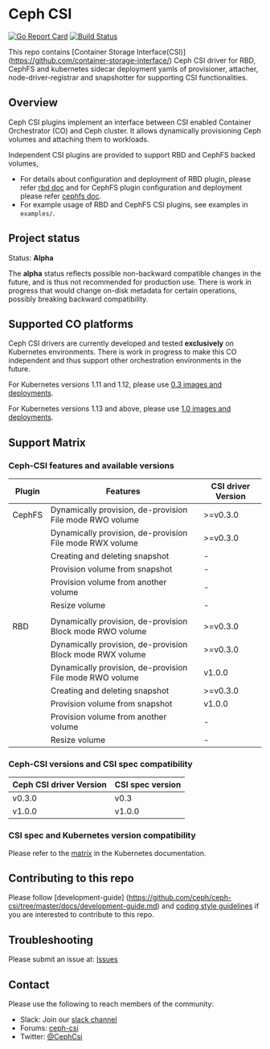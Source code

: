 # Ceph CSI

[![Go Report
Card](https://goreportcard.com/badge/github.com/ceph/ceph-csi)](https://goreportcard.com/report/github.com/ceph/ceph-csi)
[![Build
Status](https://travis-ci.org/ceph/ceph-csi.svg?branch=master)](https://travis-ci.org/ceph/ceph-csi)

This repo contains [Container Storage Interface(CSI)]
(<https://github.com/container-storage-interface/>) Ceph CSI driver for RBD,
CephFS and kubernetes sidecar deployment yamls of provisioner, attacher,
node-driver-registrar and snapshotter for supporting CSI functionalities.

## Overview

Ceph CSI plugins implement an interface between CSI enabled Container Orchestrator
(CO) and Ceph cluster. It allows dynamically provisioning Ceph volumes and
attaching them to workloads.

Independent CSI plugins are provided to support RBD and CephFS backed volumes,

- For details about configuration and deployment of RBD plugin, please refer
  [rbd doc](https://github.com/ceph/ceph-csi/blob/master/docs/deploy-rbd.md) and
  for CephFS plugin configuration and deployment please
  refer [cephfs doc](https://github.com/ceph/ceph-csi/blob/master/docs/deploy-cephfs.md).
- For example usage of RBD and CephFS CSI plugins, see examples in `examples/`.

## Project status

Status: **Alpha**

The **alpha** status reflects possible non-backward compatible changes in the
future, and is thus not recommended for production use. There is work in progress
that would change on-disk metadata for certain operations, possibly breaking
backward compatibility.

## Supported CO platforms

Ceph CSI drivers are currently developed and tested **exclusively** on Kubernetes
environments. There is work in progress to make this CO independent and thus
support other orchestration environments in the future.

For Kubernetes versions 1.11 and 1.12, please use [0.3 images and
deployments](https://github.com/ceph/ceph-csi/tree/csi-v0.3/deploy/).

For Kubernetes versions 1.13 and above, please use [1.0 images and
deployments](https://github.com/ceph/ceph-csi/tree/csi-v1.0/deploy/).

## Support Matrix

### Ceph-CSI features and available versions

| Plugin | Features                                                  | CSI driver Version |
|--------|-----------------------------------------------------------|--------------------|
| CephFS | Dynamically provision, de-provision File mode RWO volume  | >=v0.3.0           |
|        | Dynamically provision, de-provision File mode RWX volume  | >=v0.3.0           |
|        | Creating and deleting snapshot                            | -                  |
|        | Provision volume from snapshot                            | -                  |
|        | Provision volume from another volume                      | -                  |
|        | Resize volume                                             | -                  |
|        |                                                           |                    |
| RBD    | Dynamically provision, de-provision Block mode RWO volume | >=v0.3.0           |
|        | Dynamically provision, de-provision Block mode RWX volume | >=v0.3.0           |
|        | Dynamically provision, de-provision File mode RWO volume  | v1.0.0             |
|        | Creating and deleting snapshot                            | >=v0.3.0           |
|        | Provision volume from snapshot                            | v1.0.0             |
|        | Provision volume from another volume                      | -                  |
|        | Resize volume                                             | -                  |

### Ceph-CSI versions and CSI spec compatibility

| Ceph CSI driver Version | CSI spec version |
|-------------------------|------------------|
| v0.3.0                  | v0.3             |
| v1.0.0                  | v1.0.0           |

### CSI spec and Kubernetes version compatibility

Please refer to the [matrix](https://kubernetes-csi.github.io/docs/#kubernetes-releases)
in the Kubernetes documentation.

## Contributing to this repo

Please follow [development-guide]
(<https://github.com/ceph/ceph-csi/tree/master/docs/development-guide.md>) and
[coding style guidelines](<https://github.com/ceph/ceph-csi/tree/master/docs/coding.md>)
if you are interested to contribute to this repo.

## Troubleshooting

Please submit an issue at: [Issues](https://github.com/ceph/ceph-csi/issues)

## Contact

Please use the following to reach members of the community:

- Slack: Join our [slack channel](https://cephcsi.slack.com)
- Forums: [ceph-csi](https://groups.google.com/forum/#!forum/ceph-csi)
- Twitter: [@CephCsi](https://twitter.com/CephCsi)
